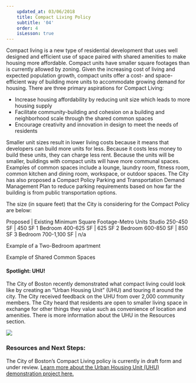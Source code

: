 ```yaml
---
    updated_at: 03/06/2018
    title: Compact Living Policy
    subtitle: '04'
    order: 4
    isLesson: true
---
```


Compact living is a new type of residential development that uses well designed and efficient use of space paired with shared amenities to make housing more affordable. Compact units have smaller square footages than is currently allowed by zoning. Given the increasing cost of living and expected population growth, compact units offer a cost- and space-efficient way of building more units to accommodate growing demand for housing. There are three primary aspirations for Compact Living:

- Increase housing affordability by reducing unit size which leads to more housing supply
- Facilitate community-building and cohesion on a building and neighborhood scale through the shared common spaces
- Encourage creativity and innovation in design to meet the needs of residents

Smaller unit sizes result in lower living costs because it means that developers can build more units for less. Because it costs less money to build these units, they can charge less rent. Because the units will be smaller, buildings with compact units will have more communal spaces. Examples of common spaces include a lounge, laundry room, fitness room, common kitchen and dining room, workspace, or outdoor spaces. The City has also proposed a Compact Policy Parking and Transportation Demand Management Plan to reduce parking requirements based on how far the building is from public transportation options.

The size (in square feet) that the City is considering for the Compact Policy are below:

Proposed | Existing Minimum Square Footage-Metro Units
Studio 250-450 SF | 450 SF
1 Bedroom 400-625 SF | 625 SF
2 Bedroom 600-850 SF | 850 SF
3 Bedroom 700-1,100 SF | n/a


Example of a Two-Bedroom apartment


Example of Shared Common Spaces


#### Spotlight: UHU!

The City of Boston recently demonstrated what compact living could look like by creating an “Urban Housing Unit” (UHU) and touring it around the city.  The City received feedback on the UHU from over 2,000 community members. The City heard that residents are open to smaller living space in exchange for other things they value such as convenience of location and amenities. There is more information about the UHU in the Resources section.

![](/housingilab/images/uhu.png)

### Resources and Next Steps:
The City of Boston’s Compact Living policy is currently in draft form and under review. [Learn more about the Urban Housing Unit (UHU) demonstration project here.](https://www.boston.gov/departments/new-urban-mechanics/urban-housing-unit-roadshow)
